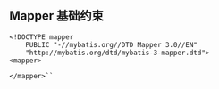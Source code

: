 ## Mapper 基础约束

	<!DOCTYPE mapper
        PUBLIC "-//mybatis.org//DTD Mapper 3.0//EN"
        "http://mybatis.org/dtd/mybatis-3-mapper.dtd">
	<mapper>

	</mapper>``